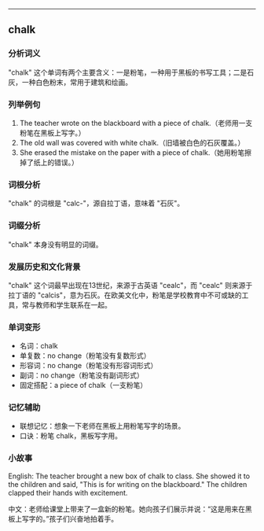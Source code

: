 
---------------
## chalk
### 分析词义
"chalk" 这个单词有两个主要含义：一是粉笔，一种用于黑板的书写工具；二是石灰，一种白色粉末，常用于建筑和绘画。

### 列举例句
1. The teacher wrote on the blackboard with a piece of chalk.（老师用一支粉笔在黑板上写字。）
2. The old wall was covered with white chalk.（旧墙被白色的石灰覆盖。）
3. She erased the mistake on the paper with a piece of chalk.（她用粉笔擦掉了纸上的错误。）

### 词根分析
"chalk" 的词根是 "calc-"，源自拉丁语，意味着 "石灰"。

### 词缀分析
"chalk" 本身没有明显的词缀。

### 发展历史和文化背景
"chalk" 这个词最早出现在13世纪，来源于古英语 "cealc"，而 "cealc" 则来源于拉丁语的 "calcis"，意为石灰。在欧美文化中，粉笔是学校教育中不可或缺的工具，常与教师和学生联系在一起。

### 单词变形
- 名词：chalk
- 单复数：no change（粉笔没有复数形式）
- 形容词：no change（粉笔没有形容词形式）
- 副词：no change（粉笔没有副词形式）
- 固定搭配：a piece of chalk（一支粉笔）

### 记忆辅助
- 联想记忆：想象一下老师在黑板上用粉笔写字的场景。
- 口诀：粉笔 chalk，黑板写字用。

### 小故事
English: The teacher brought a new box of chalk to class. She showed it to the children and said, "This is for writing on the blackboard." The children clapped their hands with excitement.

中文：老师给课堂上带来了一盒新的粉笔。她向孩子们展示并说：“这是用来在黑板上写字的。”孩子们兴奋地拍着手。


